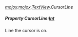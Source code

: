 _[mojox](../../modules/mojox/mojox-module.md):[mojox](../../modules/mojox/mojox-module.md).[TextView](../../modules/mojox/mojox-textview.md).CursorLine_
##### Property CursorLine:[Int](../../modules/wonkey/wonkey-types-int.md)
Line the cursor is on.

